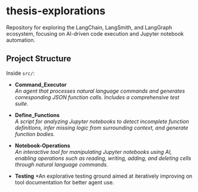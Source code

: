 # thesis-explorations

Repository for exploring the LangChain, LangSmith, and LangGraph ecosystem, focusing on AI-driven code execution and Jupyter notebook automation.

## Project Structure

Inside `src/`:

- **Command_Executor**  
  *An agent that processes natural language commands and generates corresponding JSON function calls. Includes a comprehensive test suite.*

- **Define_Functions**  
  *A script for analyzing Jupyter notebooks to detect incomplete function definitions, infer missing logic from surrounding context, and generate function bodies.*

- **Notebook-Operations**  
  *An interactive tool for manipulating Jupyter notebooks using AI, enabling operations such as reading, writing, adding, and deleting cells through natural language commands.*

- **Testing**
  *An explorative testing ground aimed at iteratively improving on tool documentation for better agent use. 